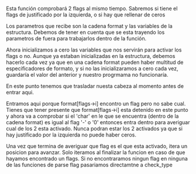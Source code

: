 Esta función comprobará 2 flags al mismo tiempo. Sabremos si tiene el flags de justificado por la izquierda, o si hay que rellenar de ceros

Los parametros que recibe son la cadena format y las variables de la estructura. Debemos de tener en cuenta que se esta trayendo los parametros de fuera para trabajarlos dentro de la función.

Ahora inicializamos a cero las variables que nos servirán para activar los flags o no. Aunque ya estaban inicializadas en la estructura, debemos hacerlo cada vez ya que en una cadena format pueden haber multitud de especificadores de formato, y si no las inicializaramos a cero cada vez, guardaría el valor del anterior y nuestro progrmama no funcionaría.

En este punto tenemos que trasladar nuesta cabeza al momento antes de entrar aqui.

Entramos aqui porque format[flags->i] encontro un flag pero no sabe cual. Tienes que tener presente que format[flags->i] esta detenido en este punto y ahora va a comprobar si el 'char' en le que se encuentra (dentro de la cadena format) es igual al flag '-' o '0' entonces entra dentro para averiguar cual de los 2 esta activado. Nunca podran estar los 2 activados ya que si hay justificado por la izquierda no puede haber ceros.

Una vez que termina de averiguar que flag es el que esta activado, itera un posicion para avanzar. Solo iteramos al finalizar la funcion en caso de que hayamos encontrado un flags. Si no encontraramos ningun flag en ninguna de las funciones de parse flag pasariamos directamtne a check_type
